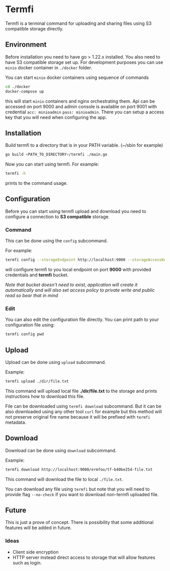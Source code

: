 # Termfi

Termfi is a terminal command for uploading and sharing files using S3 compatible storage directly.

## Environment

Before installation you need to have go > 1.22.x installed. You also need to have S3 compatible storage set up. For development purposes you can use `minio` docker container in `./docker` folder.

You can start `minio` docker containers using sequence of commands

```sh
cd ./docker
docker-compose up
```

this will start `minio` containers and nginx orchestrating them. Api can be accessed on port 9000 and admin console is available on port 9001 with credential `acc: minioadmin` `pass: minioadmin`. There you can setup a access key that you will need when configuring the app.

## Installation

Build termfi to a directory that is in your PATH variable. (~/sbin for example)

```sh
go build <PATH_TO_DIRECTORY>/termfi ./main.go
```

Now you can start using termfi. For example:

```sh
termfi -h
```

prints to the command usage.

## Configuration

Before you can start using termfi upload and download you need to configure a connection to **S3 compatible** storage.

### Command

This can be done using the `config` subcommand.

For example:

```sh
termfi config --storageEndpoint http://localhost:9000 --storageAccessKeyId sNsGdTloGZ370SVzTV01 --storageAccessKey 7ay84IMDTnAZfUoT2cTChIEPHKbqdJKHRx7LBgS5 --storageBucket termfi
```

will configure termfi to you local endpoint on port **9000** with provided credentials and **termfi** bucket.

_Note that bucket doesn't need to exist, application will create it automatically and will also set access policy to private write and public read so bear that in mind_

### Edit

You can also edit the configuration file directly. You can print path to your configuration file using:

```sh
termfi config pwd
```

## Upload

Upload can be done using `upload` subcommand.

Example:

```sh
termfi upload ./dir/file.txt
```

This command will upload local file **./dir/file.txt** to the storage and prints instructions how to download this file.

File can be downloaded using `termfi download` subcommand. But it can be also downloaded using any other tool `curl` for example but this method will not preserve original fire name because it will be prefixed with `termfi` metadata.

## Download

Download can be done using `download` subcommand.

Example:

```sh
termfi download http://localhost:9000/ermfoo/tf-b40be25d-file.txt
```

This command will download the file to local `./file.txt`.

You can download any file using `termfi` but note that you will need to provide flag `--no-check` if you want to download non-termfi uploaded file.

## Future

This is just a prove of concept. There is possibility that some additional features will be added in future.

### Ideas

- Client side encryption
- HTTP server instead direct access to storage that will allow features such as login.
